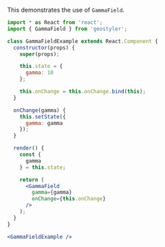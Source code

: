 <!--
 * Released under the BSD 2-Clause License
 *
 * Copyright (c) 2018-present, terrestris GmbH & Co. KG
 * All rights reserved.
 *
 * Redistribution and use in source and binary forms, with or without
 * modification, are permitted provided that the following conditions are met:
 *
 * * Redistributions of source code must retain the above copyright notice,
 *   this list of conditions and the following disclaimer.
 *
 * * Redistributions in binary form must reproduce the above copyright notice,
 *   this list of conditions and the following disclaimer in the documentation
 *   and/or other materials provided with the distribution.
 *
 * THIS SOFTWARE IS PROVIDED BY THE COPYRIGHT HOLDERS AND CONTRIBUTORS "AS IS"
 * AND ANY EXPRESS OR IMPLIED WARRANTIES, INCLUDING, BUT NOT LIMITED TO, THE
 * IMPLIED WARRANTIES OF MERCHANTABILITY AND FITNESS FOR A PARTICULAR PURPOSE
 * ARE DISCLAIMED. IN NO EVENT SHALL THE COPYRIGHT HOLDER OR CONTRIBUTORS BE
 * LIABLE FOR ANY DIRECT, INDIRECT, INCIDENTAL, SPECIAL, EXEMPLARY, OR
 * CONSEQUENTIAL DAMAGES (INCLUDING, BUT NOT LIMITED TO, PROCUREMENT OF
 * SUBSTITUTE GOODS OR SERVICES; LOSS OF USE, DATA, OR PROFITS; OR BUSINESS
 * INTERRUPTION) HOWEVER CAUSED AND ON ANY THEORY OF LIABILITY, WHETHER IN
 * CONTRACT, STRICT LIABILITY, OR TORT (INCLUDING NEGLIGENCE OR OTHERWISE)
 * ARISING IN ANY WAY OUT OF THE USE OF THIS SOFTWARE, EVEN IF ADVISED OF THE
 * POSSIBILITY OF SUCH DAMAGE.
 *
-->

This demonstrates the use of `GammaField`.

```jsx
import * as React from 'react';
import { GammaField } from 'geostyler';

class GammaFieldExample extends React.Component {
  constructor(props) {
    super(props);

    this.state = {
      gamma: 10
    };

    this.onChange = this.onChange.bind(this);
  }

  onChange(gamma) {
    this.setState({
      gamma: gamma
    });
  }

  render() {
    const {
      gamma
    } = this.state;

    return (
      <GammaField
        gamma={gamma}
        onChange={this.onChange}
      />
    );
  }
}

<GammaFieldExample />
```
